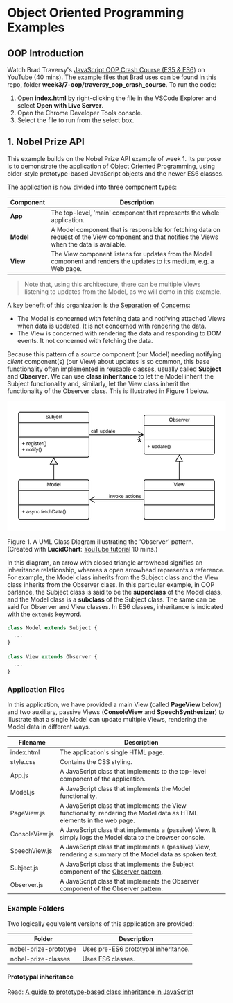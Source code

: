 # Object Oriented Programming Examples

## OOP Introduction

Watch Brad Traversy's [JavaScript OOP Crash Course (ES5 & ES6)](https://www.youtube.com/watch?v=vDJpGenyHaA&t=1055s) on YouTube (40 mins). The example files that Brad uses can be found in this repo, folder **week3/7-oop/traversy_oop_crash_course**. To run the code:

1. Open **index.html** by right-clicking the file in the VSCode Explorer and select **Open with Live Server**.
2. Open the Chrome Developer Tools console. 
3. Select the file to run from the select box.

## 1. Nobel Prize API

This example builds on the Nobel Prize API example of week 1. Its purpose is to demonstrate the application of Object Oriented Programming, using older-style prototype-based JavaScript objects and the newer ES6 classes.

The application is now divided into three component types:

| Component | Description |
| --------- | ----------- |
| **App**   | The top-level, 'main' component that represents the whole application. |
| **Model** | A Model component that is responsible for fetching data on request of the View component and that notifies the Views when the data is available. |
| **View**  | The View component listens for updates from the Model component and renders the updates to its medium, e.g. a Web page. |

>Note that, using this architecture, there can be multiple Views listening to updates from the Model, as we will demo in this example.

 A key benefit of this organization is the [Separation of Concerns](https://en.wikipedia.org/wiki/Separation_of_concerns):

- The Model is concerned with fetching data and notifying attached Views when data is updated. It is not concerned with rendering the data.
- The View is concerned with rendering the data and responding to DOM events. It not concerned with fetching the data.

Because this pattern of a _source_ component (our Model) needing notifying _client_ component(s) (our View) about updates is so common, this base functionality often implemented in reusable classes, usually called **Subject** and **Observer**. We can use **class inheritance** to let the Model inherit the Subject functionality and, similarly, let the View class inherit the functionality of the Observer class. This is illustrated in Figure 1 below. 

![HYF-MVC](./HYF-MVC.png)

Figure 1. A UML Class Diagram illustrating the 'Observer' pattern.<br>
(Created with **LucidChart**: [YouTube tutorial](https://youtu.be/UI6lqHOVHic) 10 mins.)

In this diagram, an arrow with closed triangle arrowhead signifies an inheritance relationship, whereas a open arrowhead represents a reference. For example, the Model class inherits from the Subject class and the View class inherits from the Observer class. In this particular example, in OOP parlance, the Subject class is said to be the **superclass** of the Model class, and the Model class is a **subclass** of the Subject class. The same can be said for Observer and View classes. In ES6 classes, inheritance is indicated with the `extends` keyword.

```js
class Model extends Subject {
  ...
}

class View extends Observer {
  ...
}
```

### Application Files

In this application, we have provided a main View (called **PageView** below) and two auxiliary, passive Views (**ConsoleView** and **SpeechSynthesizer**) to illustrate that a single Model can update multiple Views, rendering the Model data in different ways.

| Filename | Description |
| -------- | ----------- |
| index.html | The application's single HTML page. |
| style.css | Contains the CSS styling. |
| App.js | A JavaScript class that implements to the top-level component of the application. |
| Model.js | A JavaScript class that implements the Model functionality. |
| PageView.js | A JavaScript class that implements the View functionality, rendering the Model data as HTML elements in the web page. |
| ConsoleView.js |  A JavaScript class that implements a (passive) View. It simply logs the Model data to the browser console. |
| SpeechView.js | A JavaScript class that implements a (passive) View, rendering a summary of the Model data as spoken text. |
| Subject.js | A JavaScript class that implements the Subject component of the [Observer pattern](https://en.wikipedia.org/wiki/Observer_pattern). |
| Observer.js | A JavaScript class that implements the Observer component of the Observer pattern. |

### Example Folders

Two logically equivalent versions of this application are provided:

| Folder | Description |
| ------ | ----------- |
| nobel-prize-prototype | Uses pre-ES6 prototypal inheritance. |
| nobel-prize-classes | Uses ES6 classes. |


#### Prototypal inheritance 

Read: [A guide to prototype-based class inheritance in JavaScript](https://www.freecodecamp.org/news/a-guide-to-prototype-based-class-inheritance-in-javascript-84953db26df0/)